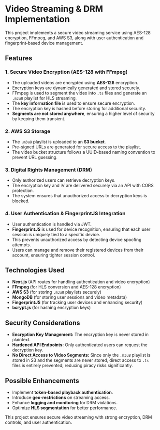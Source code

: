 # Video Streaming & DRM Implementation

This project implements a secure video streaming service using AES-128 encryption, FFmpeg, and AWS S3, along with user authentication and fingerprint-based device management.

## Features

### 1. Secure Video Encryption (AES-128 with FFmpeg)

- The uploaded videos are encrypted using **AES-128** encryption.
- Encryption keys are dynamically generated and stored securely.
- FFmpeg is used to segment the video into `.ts` files and generate an `.m3u8` playlist for HLS streaming.
- The **key information file** is used to ensure secure encryption.
- The encryption key is hashed before storing for additional security.
- **Segments are not stored anywhere**, ensuring a higher level of security by keeping them transient.

### 2. AWS S3 Storage

- The `.m3u8` playlist is uploaded to an **S3 bucket**.
- Pre-signed URLs are generated for secure access to the playlist.
- The video bucket structure follows a UUID-based naming convention to prevent URL guessing.

### 3. Digital Rights Management (DRM)

- Only authorized users can retrieve decryption keys.
- The encryption key and IV are delivered securely via an API with CORS protection.
- The system ensures that unauthorized access to decryption keys is blocked.

### 4. User Authentication & FingerprintJS Integration

- User authentication is handled via JWT.
- **FingerprintJS** is used for device recognition, ensuring that each user session is uniquely tied to a specific device.
- This prevents unauthorized access by detecting device spoofing attempts.
- Users can manage and remove their registered devices from their account, ensuring tighter session control.

## Technologies Used

- **Next.js** (API routes for handling authentication and video encryption)
- **FFmpeg** (for HLS conversion and AES-128 encryption)
- **AWS S3** (for storing `.m3u8` playlists securely)
- **MongoDB** (for storing user sessions and video metadata)
- **FingerprintJS** (for tracking user devices and enhancing security)
- **bcrypt.js** (for hashing encryption keys)

## Security Considerations

- **Encryption Key Management:** The encryption key is never stored in plaintext.
- **Hardened API Endpoints:** Only authenticated users can request the decryption key.
- **No Direct Access to Video Segments:** Since only the `.m3u8` playlist is stored in S3 and the segments are never stored, direct access to `.ts` files is entirely prevented, reducing piracy risks significantly.

## Possible Enhancements

- Implement **token-based playback authentication**.
- Introduce **geo-restrictions** on streaming access.
- Enhance **logging and monitoring** for DRM violations.
- Optimize **HLS segmentation** for better performance.

This project ensures secure video streaming with strong encryption, DRM controls, and user authentication.
